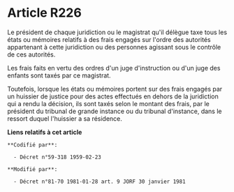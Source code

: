 # Article R226

Le président de chaque juridiction ou le magistrat qu'il délègue taxe tous les états ou mémoires relatifs à des frais engagés
sur l'ordre des autorités appartenant à cette juridiction ou des personnes agissant sous le contrôle de ces autorités.

Les frais faits en vertu des ordres d'un juge d'instruction ou d'un juge des enfants sont taxés par ce magistrat.

Toutefois, lorsque les états ou mémoires portent sur des frais engagés par un huissier de justice pour des actes effectués en
dehors de la juridiction qui a rendu la décision, ils sont taxés selon le montant des frais, par le président du tribunal de
grande instance ou du tribunal d'instance, dans le ressort duquel l'huissier a sa résidence.

**Liens relatifs à cet article**

	**Codifié par**:

	  - Décret n°59-318 1959-02-23

	**Modifié par**:

	  - Décret n°81-70 1981-01-28 art. 9 JORF 30 janvier 1981
